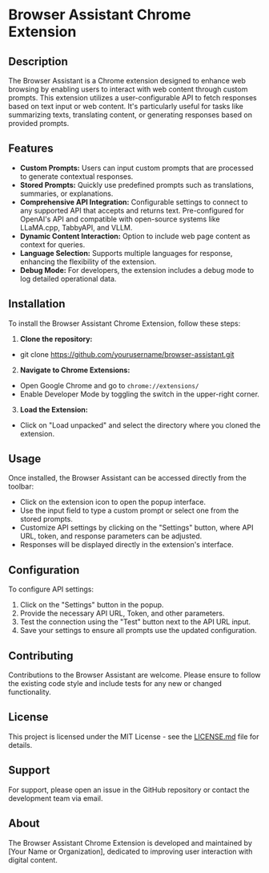 # Browser Assistant Chrome Extension

## Description
The Browser Assistant is a Chrome extension designed to enhance web browsing by enabling users to interact with web content through custom prompts. This extension utilizes a user-configurable API to fetch responses based on text input or web content. It's particularly useful for tasks like summarizing texts, translating content, or generating responses based on provided prompts.

## Features
- **Custom Prompts:** Users can input custom prompts that are processed to generate contextual responses.
- **Stored Prompts:** Quickly use predefined prompts such as translations, summaries, or explanations.
- **Comprehensive API Integration:** Configurable settings to connect to any supported API that accepts and returns text. Pre-configured for OpenAI's API and compatible with open-source systems like LLaMA.cpp, TabbyAPI, and VLLM.
- **Dynamic Content Interaction:** Option to include web page content as context for queries.
- **Language Selection:** Supports multiple languages for response, enhancing the flexibility of the extension.
- **Debug Mode:** For developers, the extension includes a debug mode to log detailed operational data.

## Installation
To install the Browser Assistant Chrome Extension, follow these steps:

1. **Clone the repository:**
- git clone https://github.com/yourusername/browser-assistant.git

2. **Navigate to Chrome Extensions:**
- Open Google Chrome and go to `chrome://extensions/`
- Enable Developer Mode by toggling the switch in the upper-right corner.
3. **Load the Extension:**
- Click on "Load unpacked" and select the directory where you cloned the extension.

## Usage
Once installed, the Browser Assistant can be accessed directly from the toolbar:
- Click on the extension icon to open the popup interface.
- Use the input field to type a custom prompt or select one from the stored prompts.
- Customize API settings by clicking on the "Settings" button, where API URL, token, and response parameters can be adjusted.
- Responses will be displayed directly in the extension's interface.

## Configuration
To configure API settings:
1. Click on the "Settings" button in the popup.
2. Provide the necessary API URL, Token, and other parameters.
3. Test the connection using the "Test" button next to the API URL input.
4. Save your settings to ensure all prompts use the updated configuration.

## Contributing
Contributions to the Browser Assistant are welcome. Please ensure to follow the existing code style and include tests for any new or changed functionality.

## License
This project is licensed under the MIT License - see the [LICENSE.md](LICENSE) file for details.

## Support
For support, please open an issue in the GitHub repository or contact the development team via email.

## About
The Browser Assistant Chrome Extension is developed and maintained by [Your Name or Organization], dedicated to improving user interaction with digital content.
